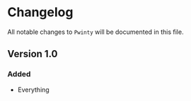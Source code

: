 # Changelog

All notable changes to `Pwinty` will be documented in this file.

## Version 1.0

### Added
- Everything
